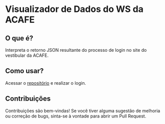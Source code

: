 # Visualizador de Dados do WS da ACAFE
## O que é?
Interpreta o retorno JSON resultante do processo de login no site do vestibular da ACAFE.

## Como usar?
Acessar o [repositório](https://github.com/mauricioabc/ConsultaAcafe) e realizar o login.

## Contribuições

Contribuições são bem-vindas! Se você tiver alguma sugestão de melhoria ou correção de bugs, sinta-se à vontade para abrir um Pull Request.


